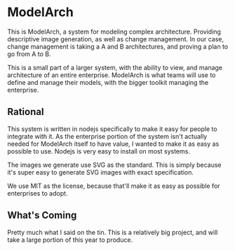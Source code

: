 # ModelArch

This is ModelArch, a system for modeling complex architecture. Providing descriptive image generation, as well as
change management. In our case, change management is taking a A and B architectures, and proving a plan to go from A to B.

This is a small part of a larger system, with the ability to view, and manage architecture of an entire enterprise.
ModelArch is what teams will use to define and manage their models, with the bigger toolkit managing the enterprise.

## Rational

This system is written in nodejs specifically to make it easy for people to integrate with it. As the enterprise portion
of the system isn't actually needed for ModelArch itself to have value, I wanted to make it as easy as possible to use.
Nodejs is very easy to install on most systems.

The images we generate use SVG as the standard. This is simply because it's super easy to generate SVG images with exact
specification.

We use MIT as the license, because that'll make it as easy as possible for enterprises to adopt.

## What's Coming

Pretty much what I said on the tin. This is a relatively big project, and will take a large portion of this year to produce.
